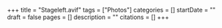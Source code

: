 +++
title = "Stageleft.avif"
tags = ["Photos"]
categories = []
startDate = ""
draft = false
pages = []
description = ""
citations = []
+++
